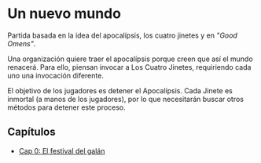 # Un nuevo mundo

Partida basada en la idea del apocalípsis, los cuatro jinetes y en _"Good Omens"_.

Una organización quiere traer el apocalípsis porque creen que así el mundo renacerá.
Para ello, piensan invocar a Los Cuatro Jinetes, requiriendo cada uno una invocación diferente.

El objetivo de los jugadores es detener el Apocalípsis.
Cada Jinete es inmortal (a manos de los jugadores), por lo que necesitarán buscar otros métodos para detener este proceso.

## Capítulos

- [Cap 0: El festival del galán](cap_0.md)